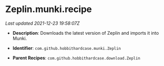 # Zeplin.munki.recipe

_Last updated 2021-12-23 19:58:07Z_

- **Description**: Downloads the latest version of Zeplin and imports it into Munki.

- **Identifier**: `com.github.hobbithardcase.munki.Zeplin`

- **Parent Recipes**: `com.github.hobbithardcase.download.Zeplin`